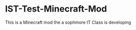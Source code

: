 IST-Test-Minecraft-Mod
======================

This is a Minecraft mod the a sophmore IT Class is developing
